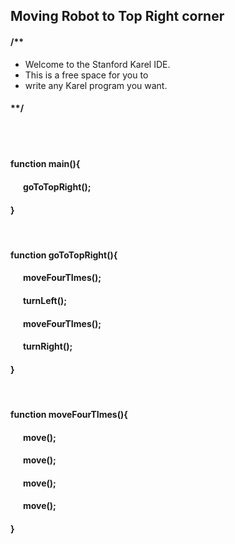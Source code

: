 ## Moving Robot to Top Right corner

#### /**
 * Welcome to the Stanford Karel IDE.
 * This is a free space for you to 
 * write any Karel program you want.
####  **/

</br>
</br>
 
#### function main(){
####  &nbsp; &nbsp; &nbsp; goToTopRight();
#### }

</br>

#### function goToTopRight(){
####  &nbsp; &nbsp; &nbsp; moveFourTImes();
####  &nbsp; &nbsp; &nbsp; turnLeft();
####  &nbsp; &nbsp; &nbsp; moveFourTImes();
####  &nbsp; &nbsp; &nbsp; turnRight();
#### }

</br>

#### function moveFourTImes(){
####  &nbsp; &nbsp; &nbsp; move();
####  &nbsp; &nbsp; &nbsp; move();
####  &nbsp; &nbsp; &nbsp; move();
####  &nbsp; &nbsp; &nbsp; move();
#### }
